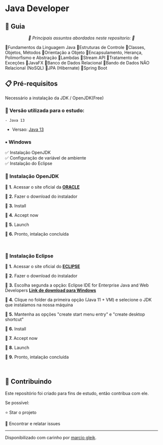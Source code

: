 # Java Developer

<h2> 🚦 Guia </h2>

<p>
<p align="center"> <em> 🛑 Principais assuntos abordados neste repositorio: 🛑 </em></p>
🔹Fundamentos da Linguagem Java
🔹Estruturas de Controle
🔹Classes, Objetos, Métodos
🔹Orientação a Objeto
🔹Encapsulamento, Herança, Polimorfismo e Abstração
🔹Lambdas
🔹Stream API
🔹Tratamento de Exceções
🔹JavaFX
🔹Banco de Dados Relacional
🔹Bando de Dados NÃO Relacional (NoSQL)
🔹JPA (Hibernate)
🔹Spring Boot
</p>    

## 📋 Pré-requisitos
Necessário a instalação da JDK / OpenJDK(Free)

### 🔧 Versão utilizada para o estudo:
	- Java 13
  - Versao:  [Java 13](https://www.oracle.com/java/technologies/java-se-glance.html)

<h3><strong> ▪️ Windows</strong></h3>

✅ Instalação OpenJDK<br>✅ Configuração de variável de ambiente<br>✅ Instalação do Eclipse<br>

<h3>🔺 Instalação OpenJDK </h3>

🔹 <strong>1.</strong> Acessar o site oficial da <a href="https://www.oracle.com/java/technologies/"><strong>ORACLE</strong></a>

🔹 <strong>2.</strong> Fazer o download do instalador

🔹 <strong>3.</strong> Install

🔹 <strong>4.</strong> Accept now

🔹 <strong>5.</strong> Launch

🔹 <strong>6.</strong> Pronto, intalação concluída

<br>


<h3>🔺 Instalação Eclipse </h3>

🔹 <strong>1.</strong> Acessar o site oficial do <a href="https://www.eclipse.org/downloads/"><strong>ECLIPSE</strong></a>

🔹 <strong>2.</strong> Fazer o download do instalador

🔹 <strong>3.</strong> Escolha segunda a opção: Eclipse IDE for Enterprise Java and Web Developers <a href="https://www.eclipse.org/downloads/packages/"><strong>Link de download para Windows</strong></a>

🔹 <strong>4.</strong> Clique no folder da primeira opção (Java 11 + VM) e selecione o JDK que instalamos na nossa máquina

🔹 <strong>5.</strong> Mantenha as opções "create start menu entry" e "create desktop shortcut"

🔹 <strong>6.</strong> Install

🔹 <strong>7.</strong> Accept now

🔹 <strong>8.</strong> Launch

🔹 <strong>9.</strong> Pronto, intalação concluída

<br>

<h2> 🤝 Contribuindo </h2>

Este repositório foi criado para fins de estudo, então contribua com ele.

Se possível:

⭐️  Star o projeto

🐛 Encontrar e relatar issues


------------

Disponibilizado com carinho por [marcio gleik](https://www.linkedin.com/in/marciogleikdev/ "marciogleik").


